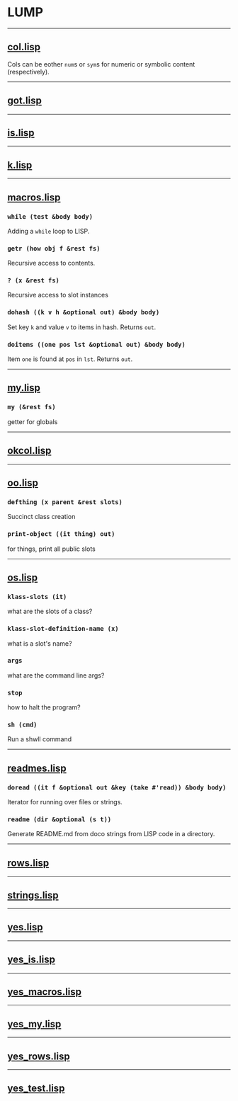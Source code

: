 

# LUMP




-------

## [col.lisp](col.lisp)



 Cols can be eother `num`s or `sym`s for numeric
or symbolic content (respectively).




-------

## [got.lisp](got.lisp)



-------

## [is.lisp](is.lisp)



-------

## [k.lisp](k.lisp)



-------

## [macros.lisp](macros.lisp)


### `while (test &body body)`

Adding a `while` loop to LISP.


### `getr (how obj f &rest fs)`

Recursive access to contents.


### `? (x &rest fs)`

Recursive access to slot instances


### `dohash ((k v h &optional out) &body body)`

Set key `k` and value `v` to items in hash. Returns `out`.


### `doitems ((one pos lst &optional out) &body body)`

Item `one` is found at `pos` in `lst`. Returns `out`.



-------

## [my.lisp](my.lisp)


### `my (&rest fs)`

getter for globals



-------

## [okcol.lisp](okcol.lisp)



-------

## [oo.lisp](oo.lisp)


### `defthing (x parent &rest slots)`

Succinct class creation


### `print-object ((it thing) out)`

for things, print all public slots



-------

## [os.lisp](os.lisp)


### `klass-slots (it)`

what are the slots of a class?


### `klass-slot-definition-name (x)`

what is a slot's name?


### `args `

what are the command line args?


### `stop `

how to halt the program?


### `sh (cmd)`

Run a shwll command



-------

## [readmes.lisp](readmes.lisp)


### `doread ((it f &optional out &key (take #'read)) &body body)`

Iterator for running over files or strings.


### `readme (dir &optional (s t))`

Generate README.md from doco strings from LISP code in a directory.



-------

## [rows.lisp](rows.lisp)



-------

## [strings.lisp](strings.lisp)



-------

## [yes.lisp](yes.lisp)



-------

## [yes_is.lisp](yes_is.lisp)



-------

## [yes_macros.lisp](yes_macros.lisp)



-------

## [yes_my.lisp](yes_my.lisp)



-------

## [yes_rows.lisp](yes_rows.lisp)



-------

## [yes_test.lisp](yes_test.lisp)

